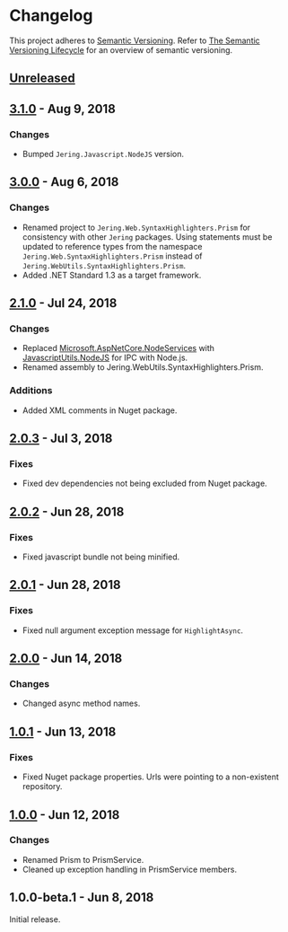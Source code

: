 # Changelog
This project adheres to [Semantic Versioning](http://semver.org/spec/v2.0.0.html). Refer to 
[The Semantic Versioning Lifecycle](https://www.jeremytcd.com/articles/the-semantic-versioning-lifecycle)
for an overview of semantic versioning.

## [Unreleased](https://github.com/JeremyTCD/Web.SyntaxHighlighters.Prism/compare/3.1.0...HEAD)

## [3.1.0](https://github.com/JeremyTCD/Web.SyntaxHighlighters.Prism/compare/3.0.0...3.1.0) - Aug 9, 2018
### Changes
- Bumped `Jering.Javascript.NodeJS` version.

## [3.0.0](https://github.com/JeremyTCD/Web.SyntaxHighlighters.Prism/compare/2.1.0...3.0.0) - Aug 6, 2018
### Changes
- Renamed project to `Jering.Web.SyntaxHighlighters.Prism` for consistency with other `Jering` packages. Using statements must be updated to reference types from the
namespace `Jering.Web.SyntaxHighlighters.Prism` instead of `Jering.WebUtils.SyntaxHighlighters.Prism`.
- Added .NET Standard 1.3 as a target framework.

## [2.1.0](https://github.com/JeremyTCD/Web.SyntaxHighlighters.Prism/compare/2.0.3...2.1.0) - Jul 24, 2018
### Changes
- Replaced [Microsoft.AspNetCore.NodeServices](https://github.com/aspnet/JavaScriptServices/tree/master/src/Microsoft.AspNetCore.NodeServices) with 
  [JavascriptUtils.NodeJS](https://github.com/JeremyTCD/JavascriptUtils.NodeJS) for IPC with Node.js.
- Renamed assembly to Jering.WebUtils.SyntaxHighlighters.Prism.
### Additions
- Added XML comments in Nuget package.


## [2.0.3](https://github.com/JeremyTCD/Web.SyntaxHighlighters.Prism/compare/2.0.2...2.0.3) - Jul 3, 2018
### Fixes
- Fixed dev dependencies not being excluded from Nuget package.

## [2.0.2](https://github.com/JeremyTCD/Web.SyntaxHighlighters.Prism/compare/2.0.1...2.0.2) - Jun 28, 2018
### Fixes
- Fixed javascript bundle not being minified.

## [2.0.1](https://github.com/JeremyTCD/Web.SyntaxHighlighters.Prism/compare/2.0.0...2.0.1) - Jun 28, 2018
### Fixes
- Fixed null argument exception message for `HighlightAsync`.

## [2.0.0](https://github.com/JeremyTCD/Web.SyntaxHighlighters.Prism/compare/1.0.1...2.0.0) - Jun 14, 2018
### Changes
- Changed async method names.

## [1.0.1](https://github.com/JeremyTCD/Web.SyntaxHighlighters.Prism/compare/1.0.0...1.0.1) - Jun 13, 2018
### Fixes
- Fixed Nuget package properties. Urls were pointing to a non-existent repository.

## [1.0.0](https://github.com/JeremyTCD/Web.SyntaxHighlighters.Prism/compare/1.0.0-beta.1...1.0.0) - Jun 12, 2018
### Changes
- Renamed Prism to PrismService.
- Cleaned up exception handling in PrismService members.

## 1.0.0-beta.1 - Jun 8, 2018
Initial release.